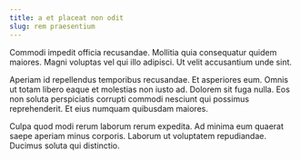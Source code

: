 ```yaml
---
title: a et placeat non odit
slug: rem praesentium
---
```


Commodi impedit officia recusandae. Mollitia quia consequatur quidem maiores. Magni voluptas vel qui illo adipisci. Ut velit accusantium unde sint.

Aperiam id repellendus temporibus recusandae. Et asperiores eum. Omnis ut totam libero eaque et molestias non iusto ad. Dolorem sit fuga nulla. Eos non soluta perspiciatis corrupti commodi nesciunt qui possimus reprehenderit. Et eius numquam quibusdam maiores.

Culpa quod modi rerum laborum rerum expedita. Ad minima eum quaerat saepe aperiam minus corporis. Laborum ut voluptatem repudiandae. Ducimus soluta qui distinctio.
